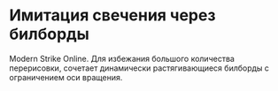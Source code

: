 # Имитация свечения через билборды
 Modern Strike Online. Для избежания большого количества перерисовки, сочетает динамически растягивающиеся билборды с ограничением оси вращения.